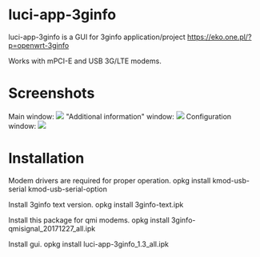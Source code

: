 # luci-app-3ginfo

luci-app-3ginfo is a GUI for 3ginfo application/project https://eko.one.pl/?p=openwrt-3ginfo

Works with mPCI-E and USB 3G/LTE modems.

# Screenshots
Main window:
![](https://github.com/IceG2020/luci-app-3ginfo/blob/master/screen1.PNG)
"Additional information" window:
![](https://github.com/IceG2020/luci-app-3ginfo/blob/master/screen2.PNG)
Configuration window:
![](https://github.com/IceG2020/luci-app-3ginfo/blob/master/screen3.PNG)

# Installation
Modem drivers are required for proper operation.
opkg install kmod-usb-serial kmod-usb-serial-option

Install 3ginfo text version.
opkg install 3ginfo-text.ipk

Install this package for qmi modems.
opkg install 3ginfo-qmisignal_20171227_all.ipk

Install gui.
opkg install luci-app-3ginfo_1.3_all.ipk
